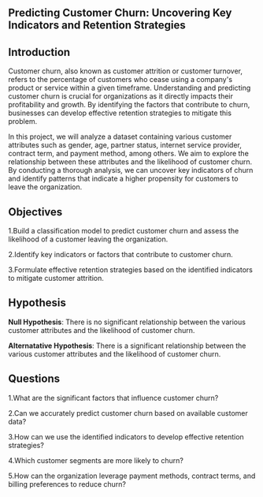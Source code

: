 ## Predicting Customer Churn: Uncovering Key Indicators and Retention Strategies
## Introduction

Customer churn, also known as customer attrition or customer turnover, refers to the percentage of customers who cease using a company's product or service within a given timeframe. Understanding and predicting customer churn is crucial for organizations as it directly impacts their profitability and growth. By identifying the factors that contribute to churn, businesses can develop effective retention strategies to mitigate this problem.

In this project, we will analyze a dataset containing various customer attributes such as gender, age, partner status, internet service provider, contract term, and payment method, among others. We aim to explore the relationship between these attributes and the likelihood of customer churn. By conducting a thorough analysis, we can uncover key indicators of churn and identify patterns that indicate a higher propensity for customers to leave the organization.

## Objectives

1.Build a classification model to predict customer churn and assess the likelihood of a customer leaving the organization.

2.Identify key indicators or factors that contribute to customer churn.

3.Formulate effective retention strategies based on the identified indicators to mitigate customer attrition.
## Hypothesis

**Null Hypothesis**: There is no significant relationship between the various customer attributes and the likelihood of customer churn.

**Alternatative Hypothesis**: There is a significant relationship between the various customer attributes and the likelihood of customer churn.

## Questions

1.What are the significant factors that influence customer churn?

2.Can we accurately predict customer churn based on available customer data?

3.How can we use the identified indicators to develop effective retention strategies?

4.Which customer segments are more likely to churn?


5.How can the organization leverage payment methods, contract terms, and billing preferences to reduce churn?
